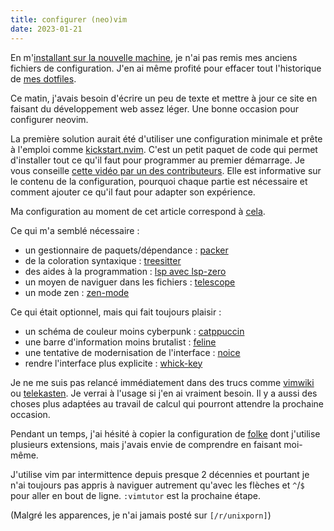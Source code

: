 ```yaml
---
title: configurer (neo)vim
date: 2023-01-21
---
```


En m'[installant sur la nouvelle machine][1], je n'ai pas remis mes anciens fichiers de configuration.
J'en ai même profité pour effacer tout l'historique de [mes dotfiles][2].

Ce matin, j'avais besoin d'écrire un peu de texte et mettre à jour ce site en faisant du développement web assez léger.
Une bonne occasion pour configurer neovim.

La première solution aurait été d'utiliser une configuration minimale et prête à l'emploi comme [kickstart.nvim][3].
C'est un petit paquet de code qui permet d'installer tout ce qu'il faut pour programmer au premier démarrage.
Je vous conseille [cette vidéo par un des contributeurs][4].
Elle est informative sur le contenu de la configuration, pourquoi chaque partie est nécessaire et comment ajouter ce qu'il faut pour adapter son expérience.

Ma configuration au moment de cet article correspond à [cela][5].

Ce qui m'a semblé nécessaire :
- un gestionnaire de paquets/dépendance : [packer]
- de la coloration syntaxique : [treesitter]
- des aides à la programmation : [lsp avec lsp-zero]
- un moyen de naviguer dans les fichiers : [telescope]
- un mode zen : [zen-mode]

Ce qui était optionnel, mais qui fait toujours plaisir :
- un schéma de couleur moins cyberpunk : [catppuccin]
- une barre d'information moins brutalist : [feline]
- une tentative de modernisation de l'interface : [noice]
- rendre l'interface plus explicite : [whick-key]

Je ne me suis pas relancé immédiatement dans des trucs comme [vimwiki] ou [telekasten].
Je verrai à l'usage si j'en ai vraiment besoin.
Il y a aussi des choses plus adaptées au travail de calcul qui pourront attendre la prochaine occasion.

Pendant un temps, j'ai hésité à copier la configuration de [folke] dont j'utilise plusieurs extensions, mais j'avais envie de comprendre en faisant moi-même.

J'utilise vim par intermittence depuis presque 2 décennies et pourtant je n'ai toujours pas appris à naviguer autrement qu'avec les flèches et `^`/`$` pour aller en bout de ligne.
`:vimtutor` est la prochaine étape.

(Malgré les apparences, je n'ai jamais posté sur `[/r/unixporn]`)


[1]: https://11d.im/yo/20230108215139/
[2]: https://github.com/taniki/dotfiles/
[3]: https://github.com/nvim-lua/kickstart.nvim
[4]: https://www.youtube.com/watch?v=stqUbv-5u2s
[5]: https://github.com/taniki/dotfiles/blob/1d573e14fdae2c7858849cfaa7f741cf523ed238/nvim/.config/nvim/lua/tk/packer.lua

[packer]: https://github.com/wbthomason/packer.nvim
[treesitter]: https://github.com/nvim-treesitter/nvim-treesitter
[lsp avec lsp-zero]: https://github.com/VonHeikemen/lsp-zero.nvim
[telescope]: https://github.com/nvim-telescope/telescope.nvim
[zen-mode]: https://github.com/folke/zen-mode.nvim

[catppuccin]: https://github.com/catppuccin/nvim
[feline]: https://github.com/feline-nvim/feline.nvim
[noice]: https://github.com/folke/noice.nvim
[whick-key]: https://github.com/folke/which-key.nvim

[folke]: https://github.com/folke/

[/r/unixporn]: https://www.reddit.com/r/unixporn/

[telekasten]: https://github.com/renerocksai/telekasten.nvim
[vimwiki]: https://github.com/vimwiki/vimwiki